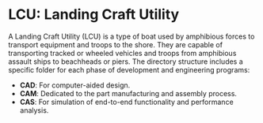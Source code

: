 # LCU: Landing Craft Utility

A Landing Craft Utility (LCU) is a type of boat used by amphibious forces to transport equipment and troops to the shore. They are capable of transporting tracked or wheeled vehicles and troops from amphibious assault ships to beachheads or piers. The directory structure includes a specific folder for each phase of development and engineering programs:

- **CAD**: For computer-aided design.
- **CAM**: Dedicated to the part manufacturing and assembly process.
- **CAS**: For simulation of end-to-end functionality and performance analysis.
